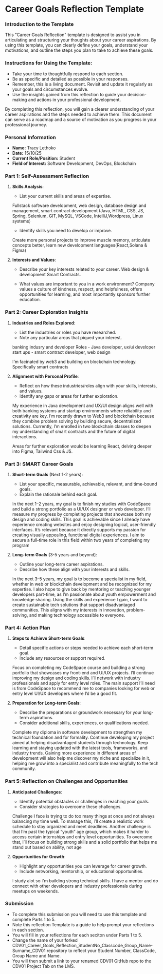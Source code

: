 # Career Goals Reflection Template

### Introduction to the Template

This "Career Goals Reflection" template is designed to assist you in articulating and structuring your thoughts about your career aspirations. By using this template, you can clearly define your goals, understand your motivations, and outline the steps you plan to take to achieve these goals.

### Instructions for Using the Template:

- Take your time to thoughtfully respond to each section.
- Be as specific and detailed as possible in your responses.
- Remember, this is a living document. Revisit and update it regularly as your goals and circumstances evolve.
- Use the insights gained from this reflection to guide your decision-making and actions in your professional development.

By completing this reflection, you will gain a clearer understanding of your career aspirations and the steps needed to achieve them. This document can serve as a roadmap and a source of motivation as you progress in your professional journey.

### Personal Information

- **Name:**
  Tracy Lethoko
- **Date:**
  15/10/25
- **Current Role/Position:**
  Student
- **Field of Interest:**
  Software Development, DevOps, Blockchain

### Part 1: Self-Assessment Reflection

1. **Skills Analysis**:

   - List your current skills and areas of expertise.

   Fullstack software development, web design, database design and management, smart contract development
   (Java, HTML, CSS, JS, Spring, Selenium, GIT, MySQL, VSCode, IntelliJ,Wordpress, Linux systems)

   - Identify skills you need to develop or improve.

   Create more personal projects to improve muscle memory, articulate concepts better, learn new development languages(React,Solana & Figma)

2. **Interests and Values**:

   - Describe your key interests related to your career.
     Web design & development
     Smart Contracts.

   - What values are important to you in a work environment?
     Company values a culture of kindness, respect, and helpfulness, offers opportunities for learning, and most importantly sponsors further education.

### Part 2: Career Exploration Insights

1. **Industries and Roles Explored**:

   - List the industries or roles you have researched.
   - Note any particular areas that piqued your interest.

   banking indusry and developer Roles - Java developer, ux/ui developer
   start ups - smart contract developer, web design

   I'm facinated by web3 and building on blockchain technology. Specifically smart contracts

2. **Alignment with Personal Profile**:

   - Reflect on how these industries/roles align with your skills, interests, and values.
   - Identify any gaps or areas for further exploration.

   My experience in Java development and UX/UI design aligns well with both banking systems and startup environments where reliability and creativity are key. I’m recently drawn to Web3 and blockchain because they combine problem solving by building secure, decentralized solutions. Currently, I’m enrolled in two blockchain classes to deepen my understanding of smart contracts and the future of digital interactions.

   Areas for further exploration would be learning React, delving deeper into Figma, Tailwind Css & JS.

### Part 3: SMART Career Goals

1. **Short-term Goals** (Next 1-2 years):

   - List your specific, measurable, achievable, relevant, and time-bound goals.
   - Explain the rationale behind each goal.

   In the next 1–2 years, my goal is to finish my studies with CodeSpace and build a strong portfolio as a UI/UX designer or web developer. I’ll measure my progress by completing projects that showcase both my design and coding skills. This goal is achievable since I already have experience creating websites and enjoy designing logical, user-friendly interfaces. It’s relevant because it directly supports my passion for creating visually appealing, functional digital experiences. I aim to secure a full-time role in this field within two years of completing my program

2. **Long-term Goals** (3-5 years and beyond):

   - Outline your long-term career aspirations.
   - Describe how these align with your interests and skills.

   In the next 3–5 years, my goal is to become a specialist in my field, whether in web or blockchain development and be recognized for my expertise. I also hope to give back by mentoring or teaching younger developers part-time, as I’m passionate about youth empowerment and knowledge sharing. Using the skills and experience I gain, I want to create sustainable tech solutions that support disadvantaged communities. This aligns with my interests in innovation, problem-solving, and making technology accessible to everyone.

### Part 4: Action Plan

1. **Steps to Achieve Short-term Goals**:

   - Detail specific actions or steps needed to achieve each short-term goal.
   - Include any resources or support required.

   Focus on completing my CodeSpace course and building a strong portfolio that showcases my front-end and UI/UX projects. I’ll continue improving my design and coding skills. I’ll network with industry professionals and apply for entry level roles. The main support I’ll need is from CodeSpace to recommend me to companies looking for web or entry level UI/UX developers where I’d be a good fit.

2. **Preparation for Long-term Goals**:

   - Describe the preparations or groundwork necessary for your long-term aspirations.
   - Consider additional skills, experiences, or qualifications needed.

   Complete my diploma in software development to strengthen my technical foundation and for formality. Continue developing my project aimed at helping disadvantaged students through technology. Keep learning and staying updated with the latest tools, frameworks, and industry trends. Gaining more experience in different areas of development will also help me discover my niche and specialize in it, helping me grow into a specialist and contribute meaningfully to the tech community.

### Part 5: Reflection on Challenges and Opportunities

1. **Anticipated Challenges**:

   - Identify potential obstacles or challenges in reaching your goals.
   - Consider strategies to overcome these challenges.

   Challenge I face is trying to do too many things at once and not always balancing my time well. To manage this, I’ll create a realistic work schedule to stay organized and meet deadlines. Another challenge is that I’m past the typical “youth” age group, which makes it harder to access certain internships and entry level opportunities. To overcome that, I’ll focus on building strong skills and a solid portfolio that helps me stand out based on ability, not age

2. **Opportunities for Growth**:

   - Highlight any opportunities you can leverage for career growth.
   - Include networking, mentorship, or educational opportunities.

   I study alot so I'm building strong technical skills. I have a mentor and do connect with other developers and industry professionals during meetups on weekends.

### Submission

- To complete this submission you will need to use this template and complete Parts 1 to 5.
- Note this reflection Template is a guide to help prompt your reflections in each section.
- You will fill in your reflections for each seciton under Parts 1 to 5.
- Change the name of your forked CDV01_Career_Goals_Reflection_StudentNo_Classcode_Group_Name-Surname_CDV01 repository to reflect your Student Number, ClassCode, Group Name and Name.
- You will then submit a link to your renamed CDV01 GitHub repo to the CDV01 Project Tab on the LMS.
